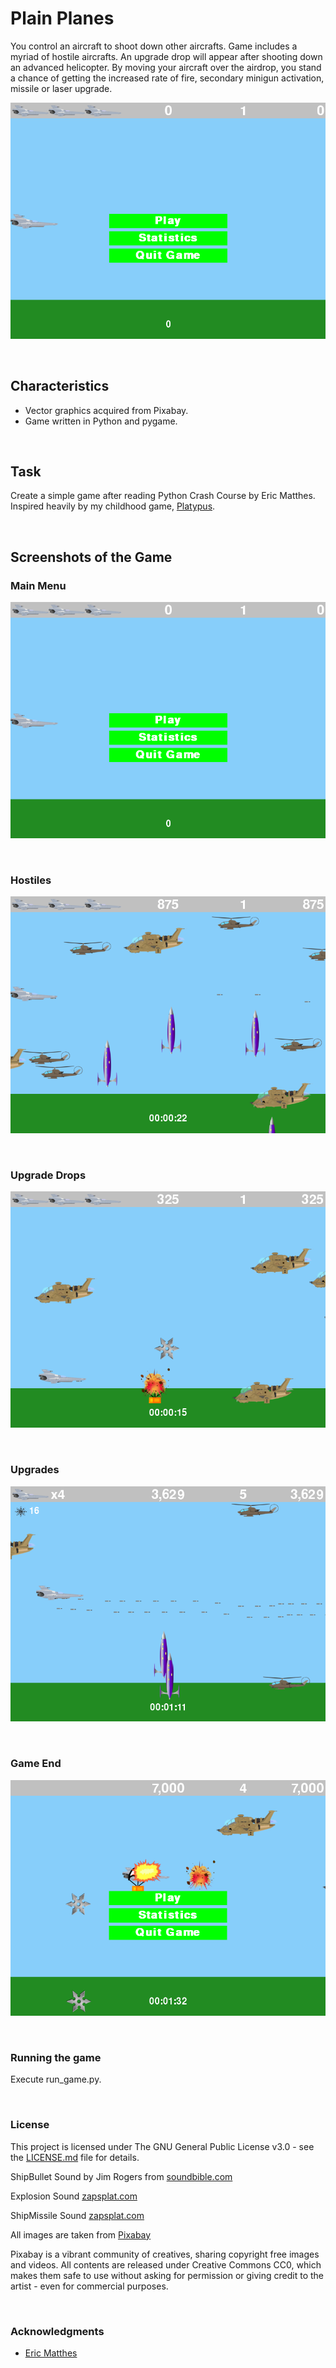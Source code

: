 # Plain Planes

You control an aircraft to shoot down other aircrafts. Game includes a myriad of hostile aircrafts. An upgrade drop will appear after shooting down an advanced helicopter. By moving your aircraft over the airdrop, you stand a chance of getting the increased rate of fire, secondary minigun activation, missile or laser upgrade.

![Alt text](./readme-resources/img/overview.png "Plain Planes Preview")

&nbsp;
## Characteristics
- Vector graphics acquired from Pixabay.
- Game written in Python and pygame.

&nbsp;
## Task
Create a simple game after reading Python Crash Course by Eric Matthes. Inspired heavily by my childhood game, [Platypus](http://store.steampowered.com/app/307340/Platypus/).

&nbsp;
## Screenshots of the Game
### Main Menu
![Alt text](./readme-resources/img/1_Start.png "Main Menu")

&nbsp;
### Hostiles
![Alt text](./readme-resources/img/2_Hostiles.png "Hostiles")

&nbsp;
### Upgrade Drops
![Alt text](./readme-resources/img/3_Upgrade_Drops.png "Upgrade Drops")

&nbsp;
### Upgrades
![Alt text](./readme-resources/img/4_Upgrades.png "Upgrades")

&nbsp;
### Game End
![Alt text](./readme-resources/img/5_End.png "Game End")

&nbsp;
&nbsp;
### Running the game
Execute run_game.py.

&nbsp;
### License
This project is licensed under The GNU General Public License v3.0 - see the [LICENSE.md](LICENSE.md) file for details.

ShipBullet Sound by Jim Rogers from [soundbible.com](http://soundbible.com/)

Explosion Sound [zapsplat.com](https://www.zapsplat.com/)

ShipMissile Sound [zapsplat.com](https://www.zapsplat.com/)

All images are taken from [Pixabay](https://pixabay.com/)

Pixabay is a vibrant community of creatives, sharing copyright free images and videos. All contents are released under Creative Commons CC0, which makes them safe to use without asking for permission or giving credit to the artist - even for commercial purposes.

&nbsp;
### Acknowledgments
- [Eric Matthes](https://ehmatthes.github.io/)


